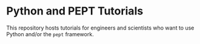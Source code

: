 # Python and PEPT Tutorials

This repository hosts tutorials for engineers and scientists who want to use Python and/or the
`pept` framework. 

